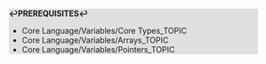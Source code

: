 <div style="margin:2em; background-color: #e0e0e0;">

<strong>↩PREREQUISITES↩</strong>

 * Core Language/Variables/Core Types_TOPIC
 * Core Language/Variables/Arrays_TOPIC
 * Core Language/Variables/Pointers_TOPIC

</div>

